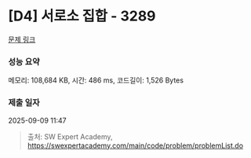 # [D4] 서로소 집합 - 3289 

[문제 링크](https://swexpertacademy.com/main/code/problem/problemDetail.do?contestProbId=AWBJKA6qr2oDFAWr) 

### 성능 요약

메모리: 108,684 KB, 시간: 486 ms, 코드길이: 1,526 Bytes

### 제출 일자

2025-09-09 11:47



> 출처: SW Expert Academy, https://swexpertacademy.com/main/code/problem/problemList.do